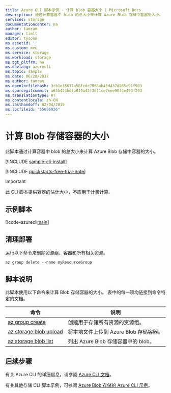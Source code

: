 ```yaml
---
title: Azure CLI 脚本示例 - 计算 blob 容器大小 | Microsoft Docs
description: 通过计算容器中 blob 的总大小来计算 Azure Blob 存储中容器的大小。
services: storage
documentationcenter: na
author: tamram
manager: timlt
editor: tysonn
ms.assetid: ''
ms.custom: mvc
ms.service: storage
ms.workload: storage
ms.tgt_pltfrm: na
ms.devlang: azurecli
ms.topic: sample
ms.date: 06/28/2017
ms.author: tamram
ms.openlocfilehash: 3cb1e35617a58fcde7968ab45d437d865c91f983
ms.sourcegitcommit: a65b424bdfa019a42f36f1ce7eee9844e493f293
ms.translationtype: HT
ms.contentlocale: zh-CN
ms.lasthandoff: 02/04/2019
ms.locfileid: "55696926"
---
```

# <a name="calculate-the-size-of-a-blob-storage-container"></a>计算 Blob 存储容器的大小

此脚本通过计算容器中 blob 的总大小来计算 Azure Blob 存储中容器的大小。

[!INCLUDE [sample-cli-install](../../../includes/sample-cli-install.md)]

[!INCLUDE [quickstarts-free-trial-note](../../../includes/quickstarts-free-trial-note.md)]

> [!IMPORTANT]
> 此 CLI 脚本提供容器的估计大小，不应用于计费计算。

## <a name="sample-script"></a>示例脚本

[!code-azurecli[main](../../../cli_scripts/storage/calculate-container-size/calculate-container-size.sh?highlight=2-3 "Calculate container size")]

## <a name="clean-up-deployment"></a>清理部署 

运行以下命令来删除资源组、容器和所有相关资源。

```azurecli-interactive
az group delete --name myResourceGroup
```

## <a name="script-explanation"></a>脚本说明

此脚本使用以下命令来计算 Blob 存储容器的大小。 表中的每一项均链接到命令特定的文档。

| 命令 | 说明 |
|---|---|
| [az group create](/cli/azure/group) | 创建用于存储所有资源的资源组。 |
| [az storage blob upload](/cli/azure/storage/account) | 将本地文件上传到 Azure Blob 存储容器。 |
| [az storage blob list](/cli/azure/storage/account/keys) | 列出 Azure Blob 存储容器中的 blob。 |

## <a name="next-steps"></a>后续步骤

有关 Azure CLI 的详细信息，请参阅 [Azure CLI 文档](/cli/azure)。

有关其他存储 CLI 脚本示例，可参阅 [Azure Blob 存储的 Azure CLI 示例](../blobs/storage-samples-blobs-cli.md)。
